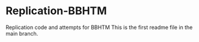 # Replication-BBHTM
Replication code and attempts for BBHTM
This is the first readme file in the main branch. 

